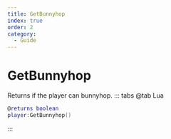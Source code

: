 ```yaml
---
title: GetBunnyhop
index: true
order: 2
category:
  - Guide
---
```


# GetBunnyhop
Returns if the player can bunnyhop.
::: tabs
@tab Lua
```lua
@returns boolean
player:GetBunnyhop()
```

:::
